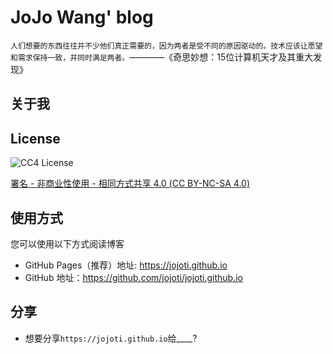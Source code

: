 # JoJo Wang' blog

```人们想要的东西往往并不少他们真正需要的，因为两者是受不同的原因驱动的。技术应该让愿望和需求保持一致，并同时满足两者。```————《奇思妙想：15位计算机天才及其重大发现》

## 关于我

## License

<p align="left">
  <img src="cc4-license.png" alt="CC4 License"/>
</p>

[署名 - 非商业性使用 - 相同方式共享 4.0 (CC BY-NC-SA 4.0)](https://creativecommons.org/licenses/by-nc-sa/4.0/deed.zh)

## 使用方式
您可以使用以下方式阅读博客
+ GitHub Pages（推荐）地址: https://jojoti.github.io
+ GitHub 地址：https://github.com/jojoti/jojoti.github.io

## 分享
+ 想要分享```https://jojoti.github.io```给____?